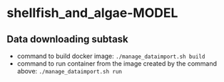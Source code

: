 # shellfish_and_algae-MODEL

## Data downloading subtask 
- command to build docker image: `./manage_dataimport.sh build`
- command to run container from the image created by the command above: `./manage_dataimport.sh run`
